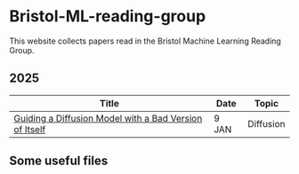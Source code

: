 # Bristol-ML-reading-group

This website collects papers read in the Bristol Machine Learning Reading Group.

## 2025

| Title | Date | Topic |
|-------|------|-------|
| [Guiding a Diffusion Model with a Bad Version of Itself](https://arxiv.org/abs/2406.02507) | 9 JAN | Diffusion |

## Some useful files
